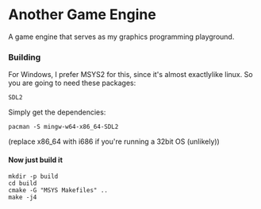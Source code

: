 # Another Game Engine
A game engine that serves as my graphics programming playground.

### Building
For Windows, I prefer MSYS2 for this, since it's almost exactlylike linux. So you are going to need these packages:
```shell
SDL2
```

Simply get the dependencies:
```shell
pacman -S mingw-w64-x86_64-SDL2
```
(replace x86_64 with i686 if you're running a 32bit OS (unlikely))

#### Now just build it
```shell
mkdir -p build
cd build
cmake -G "MSYS Makefiles" .. 
make -j4
```